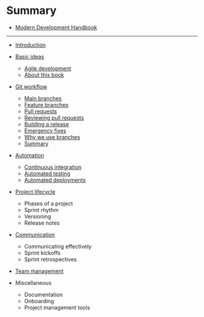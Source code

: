 # Summary

* [Modern Development Handbook](README.md)

---

* [Introduction](intro/README.md)

* [Basic ideas](basics/README.md)
  - [Agile development](basics/agile.md)
  - [About this book](basics/about_this.md)

* [Git workflow](git/README.md)
  - [Main branches](git/main_branches.md)
  - [Feature branches](git/feature_branches.md)
  - [Pull requests](git/pull_requests.md)
  - [Reviewing pull requests](git/reviewing.md)
  - [Building a release](git/releasing.md)
  - [Emergency fixes](git/hotfix.md)
  - [Why we use branches](git/why.md)
  - [Summary](git/summary.md)

* [Automation](automation/README.md)
  - [Continuous integration](automation/ci.md)
  - [Automated testing](automation/testing.md)
  - [Automated deployments](automation/deployment.md)

* [Project lifecycle](lifecycle/README.md)
  - Phases of a project
  - Sprint rhythm
  - Versioning
  - Release notes

* [Communication](communication/README.md)
  - Communicating effectively
  - Sprint kickoffs
  - Sprint retrospectives

* [Team management](teams/README.md)

* Miscellaneous
  - Documentation
  - Onboarding
  - Project management tools
